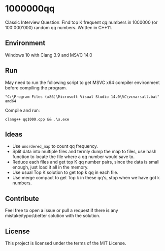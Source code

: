 # 1000000qq

Classic Interview Question: Find top K frequent qq numbers in 1000000 (or 100'000'000) random qq numbers. Written in C++11.



## Environment

Windows 10 with Clang 3.9 and MSVC 14.0



## Run

May need to run the following script to get MSVC x64 compiler environment before compiling the program.

```
"C:\Program Files (x86)\Microsoft Visual Studio 14.0\VC\vcvarsall.bat" amd64
```

Compile and run:

```
clang++ qq1000.cpp && .\a.exe
```



## Ideas


- Use `unordered_map` to count qq frequency.
- Split data into multiple files and termly dump the map to files, use hash function to locate the file where a qq number would save to.
- Reduce each files and get top K qq number pairs, since the data is small enough, just load it all in the memory.
- Use usual Top K solution to get top k qq  in each file.
- Use merge compact to get Top k in these  qq's, stop when we have got k numbers.



## Contribute

Feel free to open a issue or pull a request if there is any mistake\typos\better solution with the solution.



## License

This project is licensed under the terms of the MIT License.

